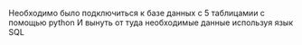 Необходимо было подключиться к базе данных с 5 таблицамии с помощью python И вынуть от туда необходимые данные используя язык SQL
